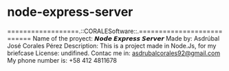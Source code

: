 # node-express-server
==================.::CORALESoftware::.===========================
Name of the proyect: 𝙉𝙤𝙙𝙚 𝙀𝙭𝙥𝙧𝙚𝙨𝙨 𝙎𝙚𝙧𝙫𝙚𝙧
Made by: Asdrúbal José Corales Pérez
Description: This is a project made in Node.Js, for my briefcase
License: undifined.
Contac me in: asdrubalcorales92@gmail.com
My phone number is: +58 412 4811678
